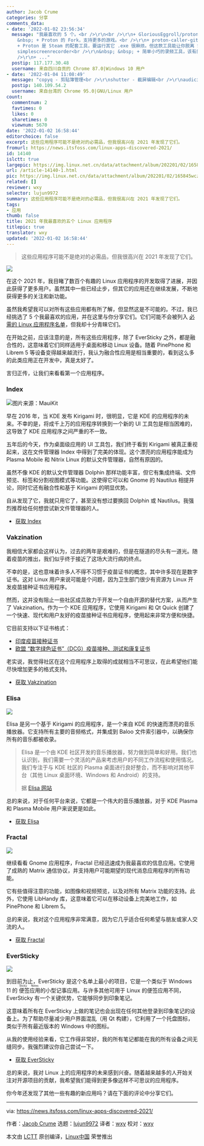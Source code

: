 ```yaml
---
author: Jacob Crume
categories: 分享
comments_data:
- date: '2022-01-02 23:56:34'
  message: "我最喜欢的 5 个。<br />\r\n<br />\r\n+ GloriousEggroll/proton-ge-custom<br />\r\n&nbsp;
    &nbsp; + Proton 的 Fork，支持更多的游戏。<br />\r\n+ proton-caller-git<br />\r\n&nbsp; &nbsp;
    + Proton 是 Steam 的配套工具，要运行其它 .exe 很麻烦。但这款工具能让你脱离 Steam 直接运行 .exe 。<br />\r\n+
    simplescreenrecorder<br />\r\n&nbsp; &nbsp; + 简单小巧的录频工具，该有的都有。<br />\r\n+ ...<br
    />\r\n+ ..."
  postip: 117.177.30.48
  username: 来自四川自贡的 Chrome 87.0|Windows 10 用户
- date: '2022-01-04 11:08:49'
  message: "copyq - 剪贴簿管理<br />\r\nshutter - 截屏编辑<br />\r\naudicious - 音乐播放"
  postip: 140.109.54.2
  username: 来自台湾的 Chrome 95.0|GNU/Linux 用户
count:
  commentnum: 2
  favtimes: 0
  likes: 0
  sharetimes: 0
  viewnum: 5670
date: '2022-01-02 16:58:44'
editorchoice: false
excerpt: 这些应用程序可能不是绝对的必需品，但我很高兴在 2021 年发现了它们。
fromurl: https://news.itsfoss.com/linux-apps-discovered-2021/
id: 14140
islctt: true
largepic: https://img.linux.net.cn/data/attachment/album/202201/02/165845wcz6cka5rfjc6lis.png
url: /article-14140-1.html
pic: https://img.linux.net.cn/data/attachment/album/202201/02/165845wcz6cka5rfjc6lis.png.thumb.jpg
related: []
reviewer: wxy
selector: lujun9972
summary: 这些应用程序可能不是绝对的必需品，但我很高兴在 2021 年发现了它们。
tags:
- 应用
thumb: false
title: 2021 年我最喜欢的五个 Linux 应用程序
titlepic: true
translator: wxy
updated: '2022-01-02 16:58:44'
---
```



> 
> 这些应用程序可能不是绝对的必需品，但我很高兴在 2021 年发现了它们。
> 
> 
> 


![](/data/attachment/album/202201/02/165845wcz6cka5rfjc6lis.png)


在这个 2021 年，我目睹了数百个有趣的 Linux 应用程序的开发取得了进展，并因此获得了更多用户。虽然其中一些已经止步，但其它的应用还在继续发展，不断地获得更多的关注和新功能。


虽然我希望我可以对所有这些应用都有所了解，但显然这是不可能的。不过，我已经挑选了 5 个我最喜欢的应用，并在这里与你分享它们。它们可能不会被列入 [必需的 Linux 应用程序名单](https://itsfoss.com/essential-linux-applications/)，但我却十分青睐它们。


在开始之前，应该注意的是，所有这些应用程序，除了 EverSticky 之外，都是融合性的，这意味着它们同样适用于桌面和移动 Linux 设备。随着 PinePhone 和 Librem 5 等设备变得越来越流行，我认为融合性应用是相当重要的，看到这么多的此类应用正在开发中，真是太好了。


言归正传，让我们来看看第一个应用程序。


### Index


![图片来源：MauiKit](/data/attachment/album/202201/02/165847usdwb2r6igd9m962.png)


早在 2016 年，当 KDE 发布 Kirigami 时，很明显，它是 KDE 的应用程序的未来。不幸的是，将成千上万的应用程序转换到一个新的 UI 工具包是相当困难的，这导致了 KDE 应用程序之间严重的不一致。


五年后的今天，作为桌面级应用的 UI 工具包，我们终于看到 Kirigami 被真正重视起来，这在文件管理器 Index 中得到了完美的体现。这个漂亮的应用程序能成为 Plasma Mobile 和 Nitrix Linux 的默认文件管理器，自然有原因的。


虽然不像 KDE 的默认文件管理器 Dolphin 那样功能丰富，但它有集成终端、文件预览、标签和分割视图模式等功能。这使得它可以和 Gnome 的 Nautilus 相提并论，同时它还有融合性和基于 Kirigami 的明显优势。


自从发现了它，我就只用它了，甚至没有想过要换回 Dolphin 或 Nautilus。我强烈推荐给任何想尝试新文件管理器的人。


* [获取 Index](https://mauikit.org/apps/index/)


### Vakzination


我相信大家都会这样认为，过去的两年是艰难的，但是在隧道的尽头有一道光。随着疫苗的推出，我们似乎终于接近了这场大流行病的终点。


不幸的是，这也意味着许多人不得不习惯于疫苗证书的概念，其中许多现在是数字证书。这对 Linux 用户来说可能是个问题，因为卫生部门很少有资源为 Linux 开发疫苗接种证书应用程序。


然而，这并没有阻止一些社区成员致力于开发一个自由开源的替代方案，从而产生了 Vakzination。作为一个 KDE 应用程序，它使用 Kirigami 和 Qt Quick 创建了一个快速、现代和用户友好的疫苗接种证书应用程序，使用起来非常方便和快捷。


它目前支持以下证书格式：


* [印度疫苗接种证书](https://en.wikipedia.org/wiki/Verifiable_credentials)
* [欧盟 “数字绿色证书”（DCG）疫苗接种、测试和康复证书](https://github.com/eu-digital-green-certificates)


老实说，我觉得社区在这个应用程序上取得的成就相当不可思议，在此希望他们能尽快增加更多的格式支持。


* [获取 Vakzination](https://invent.kde.org/plasma-mobile/vakzination)


### Elisa


![](/data/attachment/album/202201/02/165849mvdlqd7eah7o7do5.png)


Elisa 是另一个基于 Kirigami 的应用程序，是一个来自 KDE 的快速而漂亮的音乐播放器。它支持所有主要的音频格式，并集成到 Baloo 文件索引器中，以确保你所有的音乐都被收录。



> 
> Elisa 是一个由 KDE 社区开发的音乐播放器，努力做到简单和好用。我们也认识到，我们需要一个灵活的产品来考虑用户的不同工作流程和使用情况。我们专注于与 KDE 社区的 Plasma 桌面进行良好整合，而不影响对其他平台（其他 Linux 桌面环境、Windows 和 Android）的支持。
> 
> 
> 据 [Elisa 网站](https://elisa.kde.org/)
> 
> 
> 


总的来说，对于任何平台来说，它都是一个伟大的音乐播放器，对于 KDE Plasma 和 Plasma Mobile 用户来说更是如此。


* [获取 Elisa](file:///Users/xingyuwang/develop/TranslateProject-wxy/translated/news/tmp.C4FwOdq3pZ)


### Fractal


![](/data/attachment/album/202201/02/165850u7m1nf39dldc7z9l.png)


继续看看 Gnome 应用程序，Fractal 已经迅速成为我最喜欢的信息应用。它使用了成熟的 Matrix 通信协议，并支持用户可能期望的现代消息应用程序的所有功能。


它有些值得注意的功能，如图像和视频预览，以及对所有 Matrix 功能的支持。此外，它使用 LibHandy 库，这意味着它可以在移动设备上完美地工作，如 PinePhone 和 Librem 5。


总的来说，我对这个应用程序非常满意，因为它几乎适合任何希望与朋友或家人交流的人。


* [获取 Fractal](https://wiki.gnome.org/Apps/Fractal)


### EverSticky


![](/data/attachment/album/202201/02/165851o33sq3c3xdeekqo3.png)


到目前为止，EverSticky 是这个名单上最小的项目，它是一个类似于 Windows 11 的<ruby> 便签应用 <rt>  Sticky Notes </rt></ruby> 的小型记事应用。与许多其他可用于 Linux 的便签应用不同，EverSticky 有一个关键优势，它能够同步到印象笔记。


这意味着所有在 EverSticky 上做的笔记也会出现在任何其他登录到印象笔记的设备上。为了帮助尽量减少用户界面混乱（用 Qt 构建），它利用了一个托盘图标，类似于所有最近版本的 Windows 中的图标。


从我的使用经验来看，它工作得非常好，我的所有笔记都能在我的所有设备之间无缝同步。我强烈建议你自己尝试一下。


* [获取 EverSticky](https://github.com/itsmejoeeey/eversticky)


总的来说，我对 Linux 上的应用程序的未来感到兴奋。随着越来越多的人开始关注对开源项目的贡献，我希望我们能得到更多像这样不可思议的应用程序。


你今年还发现了其他一些有趣的新应用吗？请在下面的评论中分享它们。




---


via: <https://news.itsfoss.com/linux-apps-discovered-2021/>


作者：[Jacob Crume](https://news.itsfoss.com/author/jacob/) 选题：[lujun9972](https://github.com/lujun9972) 译者：[wxy](https://github.com/wxy) 校对：[wxy](https://github.com/wxy)


本文由 [LCTT](https://github.com/LCTT/TranslateProject) 原创编译，[Linux中国](https://linux.cn/) 荣誉推出